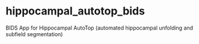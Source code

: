 # hippocampal_autotop_bids
BIDS App for Hippocampal AutoTop (automated hippocampal unfolding and subfield segmentation)
